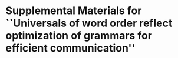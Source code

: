 # Supplemental Materials for ``Universals of word order reflect optimization of grammars for efficient communication''

